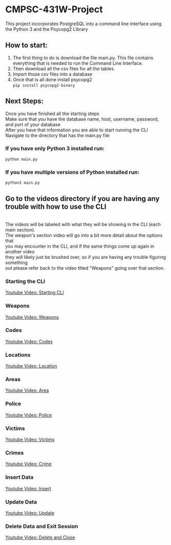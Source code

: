 # CMPSC-431W-Project
This project incorporates PostgreSQL into a command line interface using the Python 3 and the Psycopg2 Library

## How to start:
1. The first thing to do is download the file main.py. This file contains everything that is needed to run the Command Line Interface.
2. Then download all the csv files for all the tables.
3. Import those csv files into a database
4. Once that is all done install psycopg2 <br />
`pip install psycopg2-binary` <br />

## Next Steps:
Once you have finished all the starting steps<br />
Make sure that you have the database name, host, username, password, and port of your database<br />
After you have that information you are able to start running the CLI<br />
Navigate to the directory that has the main.py file<br />

### If you have only Python 3 installed run:
`python main.py` <br />
### If you have multiple versions of Python installed run:
`python3 main.py` <br />

## Go to the videos directory if you are having any trouble with how to use the CLI
<br />
The videos will be labeled with what they will be showing in the CLI (each main section). <br />
The weapon's section video will go into a bit more detail about the options that <br />
you may encounter in the CLI, and if the same things come up again in another video <br />
they will likely just be brushed over, so if you are having any trouble figuring something <br />
out please refer back to the video titled "Weapons" going over that section. <br />

### Starting the CLI
[Youtube Video: Starting CLI](https://youtu.be/9152AKPj0CY)
### Weapons
[Youtube Video: Weapons](https://youtu.be/cRgUdfdzNOY)
### Codes
[Youtube Video: Codes](https://youtu.be/vSVUJprj33g)
### Locations
[Youtube Video: Location](https://youtu.be/hxVNbBb74Wc)
### Areas
[Youtube Video: Area](https://youtu.be/wyAy-z3QJl4)
### Police
[Youtube Video: Police](https://youtu.be/-EFPRuhReuI)
### Victims
[Youtube Video: Victims](https://youtu.be/PwSsn8S6WNc)
### Crimes
[Youtube Video: Crime](https://youtu.be/GmUCGnvDqrA)
### Insert Data
[Youtube Video: Insert](https://youtu.be/rWT_z_MplD0)
### Update Data
[Youtube Video: Update](https://youtu.be/qBrEQzIkXC4)
### Delete Data and Exit Session
[Youtube Video: Delete and Close](https://youtu.be/Ps6c4ClZTao)
